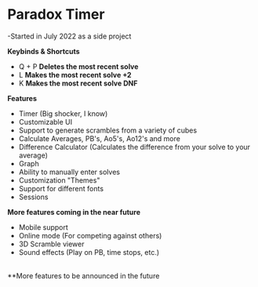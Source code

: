 <h1>Paradox Timer</h1>

-Started in July 2022 as a side project

**Keybinds & Shortcuts**
* Q + P **Deletes the most recent solve**
* L **Makes the most recent solve +2**
* K **Makes the most recent solve DNF**

**Features**
* Timer (Big shocker, I know)
* Customizable UI
* Support to generate scrambles from a variety of cubes
* Calculate Averages, PB's, Ao5's, Ao12's and more
* Difference Calculator (Calculates the difference from your solve to your average)
* Graph
* Ability to manually enter solves
* Customization "Themes"
* Support for different fonts
* Sessions

**More features coming in the near future**
* Mobile support
* Online mode (For competing against others)
* 3D Scramble viewer
* Sound effects (Play on PB, time stops, etc.)
<br>
**More features to be announced in the future
